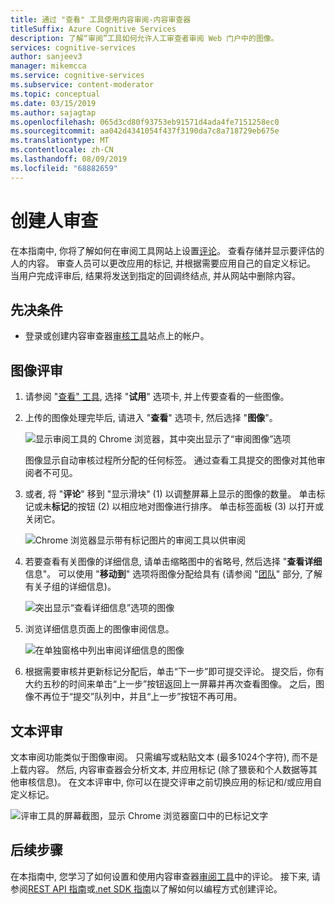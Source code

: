 ```yaml
---
title: 通过 "查看" 工具使用内容审阅-内容审查器
titleSuffix: Azure Cognitive Services
description: 了解“审阅”工具如何允许人工审查者审阅 Web 门户中的图像。
services: cognitive-services
author: sanjeev3
manager: mikemcca
ms.service: cognitive-services
ms.subservice: content-moderator
ms.topic: conceptual
ms.date: 03/15/2019
ms.author: sajagtap
ms.openlocfilehash: 065d3cd80f93753eb91571d4ada4fe7151258ec0
ms.sourcegitcommit: aa042d4341054f437f3190da7c8a718729eb675e
ms.translationtype: MT
ms.contentlocale: zh-CN
ms.lasthandoff: 08/09/2019
ms.locfileid: "68882659"
---
```

# <a name="create-human-reviews"></a>创建人审查

在本指南中, 你将了解如何在审阅工具网站上设置[评论](../review-api.md#reviews)。 查看存储并显示要评估的人的内容。 审查人员可以更改应用的标记, 并根据需要应用自己的自定义标记。 当用户完成评审后, 结果将发送到指定的回调终结点, 并从网站中删除内容。

## <a name="prerequisites"></a>先决条件

- 登录或创建内容审查器[审核工具](https://contentmoderator.cognitive.microsoft.com/)站点上的帐户。

## <a name="image-reviews"></a>图像评审

1. 请参阅 "[查看" 工具](https://contentmoderator.cognitive.microsoft.com/), 选择 "**试用**" 选项卡, 并上传要查看的一些图像。
1. 上传的图像处理完毕后, 请进入 "**查看**" 选项卡, 然后选择 "**图像**"。

    ![显示审阅工具的 Chrome 浏览器，其中突出显示了“审阅图像”选项](images/review-images-1.png)

    图像显示自动审核过程所分配的任何标签。 通过查看工具提交的图像对其他审阅者不可见。

1. 或者, 将 "**评论**" 移到 "显示滑块" (1) 以调整屏幕上显示的图像的数量。 单击标记或未**标记**的按钮 (2) 以相应地对图像进行排序。 单击标签面板 (3) 以打开或关闭它。

    ![Chrome 浏览器显示带有标记图片的审阅工具以供审阅](images/review-images-2.png)

1. 若要查看有关图像的详细信息, 请单击缩略图中的省略号, 然后选择 "**查看详细**信息"。 可以使用 "**移动到**" 选项将图像分配给具有 (请参阅 "[团队](./configure.md#manage-team-and-subteams)" 部分, 了解有关子组的详细信息)。

    ![突出显示“查看详细信息”选项的图像](images/review-images-3.png)

1. 浏览详细信息页面上的图像审阅信息。

    ![在单独窗格中列出审阅详细信息的图像](images/review-images-4.png)

1. 根据需要审核并更新标记分配后，单击“下一步”即可提交评论。 提交后，你有大约五秒的时间来单击“上一步”按钮返回上一屏幕并再次查看图像。 之后，图像不再位于“提交”队列中，并且“上一步”按钮不再可用。

## <a name="text-reviews"></a>文本评审

文本审阅功能类似于图像审阅。 只需编写或粘贴文本 (最多1024个字符), 而不是上载内容。 然后, 内容审查器会分析文本, 并应用标记 (除了猥亵和个人数据等其他审核信息)。 在文本评审中, 你可以在提交评审之前切换应用的标记和/或应用自定义标记。

![评审工具的屏幕截图，显示 Chrome 浏览器窗口中的已标记文字](../images/reviewresults_text.png)

## <a name="next-steps"></a>后续步骤

在本指南中, 您学习了如何设置和使用内容审查器[审阅工具](https://contentmoderator.cognitive.microsoft.com)中的评论。 接下来, 请参阅[REST API 指南](../try-review-api-review.md)或[.net SDK 指南](../moderation-reviews-quickstart-dotnet.md)以了解如何以编程方式创建评论。